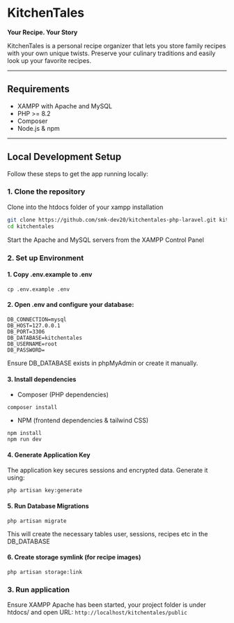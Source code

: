 # KitchenTales

**Your Recipe. Your Story**  

KitchenTales is a personal recipe organizer that lets you store family recipes with your own unique twists. Preserve your culinary traditions and easily look up your favorite recipes.

---

## Requirements

- XAMPP with Apache and MySQL  
- PHP >= 8.2 
- Composer  
- Node.js & npm  

---

## Local Development Setup

Follow these steps to get the app running locally:

### 1. Clone the repository
Clone into the htdocs folder of your xampp installation
```bash
git clone https://github.com/smk-dev20/kitchentales-php-laravel.git kitchentales
cd kitchentales
```
Start the Apache and MySQL servers from the XAMPP Control Panel

### 2. Set up Environment
#### 1. Copy .env.example to .env
```
cp .env.example .env
```
#### 2. Open .env and configure your database:
```
DB_CONNECTION=mysql
DB_HOST=127.0.0.1
DB_PORT=3306
DB_DATABASE=kitchentales
DB_USERNAME=root
DB_PASSWORD=
```
Ensure DB_DATABASE exists in phpMyAdmin or create it manually.

#### 3. Install dependencies

- Composer (PHP dependencies)
```
composer install
```
- NPM (frontend dependencies & tailwind CSS)
```
npm install
npm run dev
```

#### 4. Generate Application Key
The application key secures sessions and encrypted data. Generate it using:
```
php artisan key:generate
```

#### 5. Run Database Migrations
```
php artisan migrate
```
This will create the necessary tables user, sessions, recipes etc in the DB_DATABASE
#### 6. Create storage symlink (for recipe images)
```
php artisan storage:link
```

### 3. Run application
Ensure XAMPP Apache has been started, your project folder is under htdocs/ and open URL:
`http://localhost/kitchentales/public`

